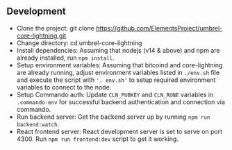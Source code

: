 Development
-----------
* Clone the project: git clone https://github.com/ElementsProject/umbrel-core-lightning.git
* Change directory: cd umbrel-core-lightning
* Install dependencies: Assuming that nodejs (v14 & above) and npm are already installed, run `npm install`.
* Setup environment variables: Assuming that bitcoind and core-lightning are already running, adjust environment variables listed in `./env.sh` file and execute the script with `'. env.sh'` to setup required environment variables to connect to the node.
* Setup Commando auth: Update `CLN_PUBKEY` and `CLN_RUNE` variables in `.commando-env` for successful backend authentication and connection via commando.
* Run backend server: Get the backend server up by running `npm run backend:watch`.
* React frontend server: React development server is set to serve on port 4300. Run `npm run frontend:dev` script to get it working.
